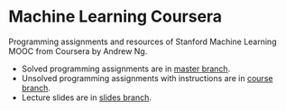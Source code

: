 # Machine Learning Coursera
Programming assignments and resources of Stanford Machine Learning MOOC from Coursera by Andrew Ng.

- Solved programming assignments are in [master branch](https://github.com/bharadwaj6/machine-learning-coursera/tree/master).
- Unsolved programming assignments with instructions are in [course branch](https://github.com/bharadwaj6/machine-learning-coursera/tree/course).
- Lecture slides are in [slides branch](https://github.com/bharadwaj6/machine-learning-coursera/tree/slides).
